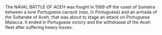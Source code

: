 The NAVAL BATTLE OF ACEH was fought in 1569 off the coast of Sumatra between a lone Portuguese carrack (_nau_, in Portuguese) and an armada of the Sultanate of Aceh, that was about to stage an attack on Portuguese Malacca. It ended in Portuguese victory and the withdrawal of the Aceh fleet after suffering heavy losses.
